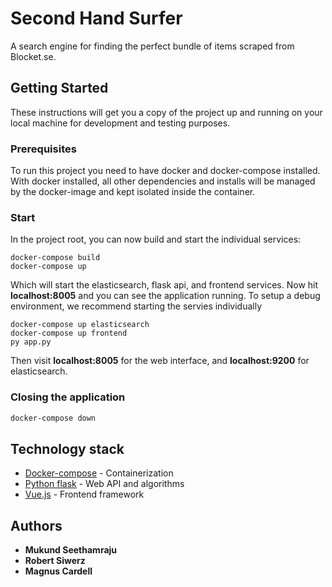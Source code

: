 
# Second Hand Surfer

A search engine for finding the perfect bundle of items scraped from Blocket.se. 

## Getting Started

These instructions will get you a copy of the project up and running on your local machine for development and testing purposes. 

### Prerequisites

To run this project you need to have docker and docker-compose installed. With docker installed, all other dependencies and installs will be managed by the docker-image and kept isolated inside the container. 


### Start

In the project root, you can now build and start the individual services: 

```
docker-compose build
docker-compose up 
```

Which will start the elasticsearch, flask api, and frontend services. Now hit **localhost:8005** and you can see the application running. To setup a debug environment, we recommend starting the servies individually 

```
docker-compose up elasticsearch
docker-compose up frontend
py app.py
```
Then visit **localhost:8005** for the web interface, and **localhost:9200** for elasticsearch. 

### Closing the application

```sh
docker-compose down
```


## Technology stack

* [Docker-compose](https://docs.docker.com/compose//) - Containerization
* [Python flask](http://flask.pocoo.org/) - Web API and algorithms
* [Vue.js](https://vuejs.org/) - Frontend framework

## Authors

* **Mukund Seethamraju** 
* **Robert Siwerz** 
* **Magnus Cardell** 

